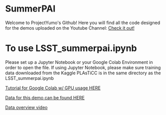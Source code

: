 # SummerPAI
Welcome to ProjectYumo's Github! Here you will find all the code designed for the demos uploaded on the Youtube Channel:
[Check it out!](https://www.youtube.com/channel/UC2Z4Egnb78HCvSzPKrrRCWQ)
# To use LSST_summerpai.ipynb
Please set up a Jupyter Notebook or your Google Colab Environment in order to open the file. 
If using Jupyter Notebook, please make sure training data downloaded from the Kaggle PLAsTiCC is in the same directory as the LSST_summerpai.ipynb

[Tutorial for Google Colab w/ GPU usage HERE](https://youtu.be/zg_AXwVTOYA)

[Data for this demo can be found HERE](https://www.kaggle.com/c/PLAsTiCC-2018/data)

[Data overview video](https://www.youtube.com/watch?v=dYgK0XHIK-0)
